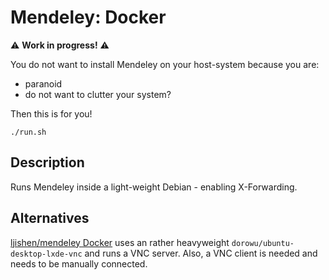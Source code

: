 # Mendeley: Docker

:warning: **Work in progress!** :warning:

You do not want to install Mendeley on your host-system because you are:
- paranoid
- do not want to clutter your system?

Then this is for you!

```shell
./run.sh
```

## Description
Runs Mendeley inside a light-weight Debian - enabling X-Forwarding.

## Alternatives
[ljishen/mendeley Docker](https://hub.docker.com/r/ljishen/mendeley) uses an rather heavyweight `dorowu/ubuntu-desktop-lxde-vnc` and runs a VNC server.
Also, a VNC client is needed and needs to be manually connected.